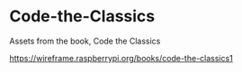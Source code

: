# Code-the-Classics
Assets from the book, Code the Classics

https://wireframe.raspberrypi.org/books/code-the-classics1
